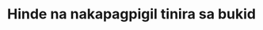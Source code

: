 ---
layout: post
title: Hinde na nakapagpigil tinira sa bukid
duration: '06:46'
view: 220
rate: 2
video: 'https://flashservice.xvideos.com/embedframe/19228171'
category: 
 - pinay
tags: 
 - pinay-sex
 - nagparaos
 - nene
 - mokong
 - fucked
 - jackpot
 - threesome
 - flawless
priority: 0.9
changefreq: daily
---
